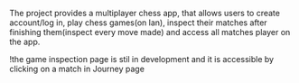 The project provides a multiplayer chess app, that allows users to create account/log in, play chess games(on lan), inspect their matches after finishing them(inspect every move made) and access all matches player on the app.

!the game inspection page is stil in development and it is accessible by clicking on a match in Journey page
